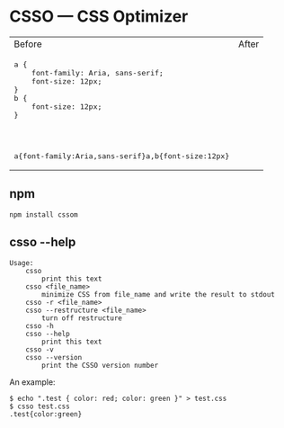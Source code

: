 # CSSO — CSS Optimizer

<table><tr><td>Before</td><td>After</td></tr>
<tr><td><pre>a {
    font-family: Aria, sans-serif;
    font-size: 12px;
}
b {
    font-size: 12px;
}<pre></td></tr><tr><td><pre>a{font-family:Aria,sans-serif}a,b{font-size:12px}</pre></td></tr></table>

## npm

    npm install cssom

## csso --help

    Usage:
        csso
            print this text
        csso <file_name>
            minimize CSS from file_name and write the result to stdout
        csso -r <file_name>
        csso --restructure <file_name>
            turn off restructure
        csso -h
        csso --help
            print this text
        csso -v
        csso --version
            print the CSSO version number

An example:

    $ echo ".test { color: red; color: green }" > test.css
    $ csso test.css
    .test{color:green}
